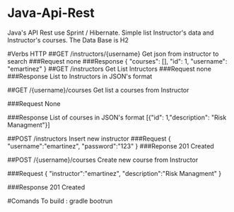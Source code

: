 # Java-Api-Rest
Java's API Rest use Sprint / Hibernate. Simple list Instructor's data and Instructor's courses.
The Data Base is H2

#Verbs HTTP
##GET /instructors/{username}
Get json from instructor to search
###Request
none
###Response
{
"courses": [],
"id": 1,
"username": "emartinez"
}
##GET /instructors 
Get List Intructors
###Request
none
###Response
List to Instructors in JSON's format

##GET /{username}/courses
Get list a courses from Instructor

###Request
None

###Response
List of courses in JSON's format
[{"id": 1,"description": "Risk Managment"}]


##POST /instructors
Insert new instructor
###Request
{
"username":"emartinez",
"password":"123"
}
###Reponse
201 Created

##POST /{username}/courses
Create new course from Instructor

###Request
{
"instructor":"emartinez",
"description":"Risk Managment"
}

###Response
201 Created

#Comands
To build : gradle bootrun
